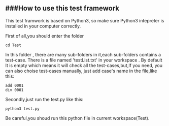 
###How to use this test framework
---

This test framwork is based on Python3, so make sure Python3 intepreter is installed in your computer correctly.

First of all,you should enter the folder
```
cd Test
```
In this folder , there are many sub-folders in it,each sub-folders contains a test-case.
There is a file named 'testList.txt' in your workspace . By default It is empty which means it will check all the test-cases,but,If you need, you can also choise test-cases manually, just add case's name in the file,like this:
```
add 0001
div 0001
```
Secondly,just run the test.py like this:
```
python3 test.py
```
Be careful,you shoud run this python file in current workspace(Test).
